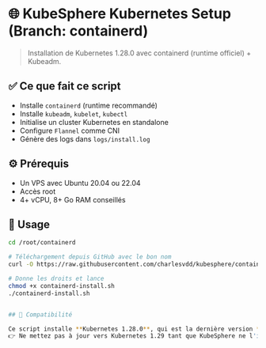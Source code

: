 # 🌐 KubeSphere Kubernetes Setup (Branch: containerd)

> Installation de Kubernetes 1.28.0 avec containerd (runtime officiel) + Kubeadm.

## ✅ Ce que fait ce script

- Installe `containerd` (runtime recommandé)
- Installe `kubeadm`, `kubelet`, `kubectl`
- Initialise un cluster Kubernetes en standalone
- Configure `Flannel` comme CNI
- Génère des logs dans `logs/install.log`

## ⚙️ Prérequis

- Un VPS avec Ubuntu 20.04 ou 22.04
- Accès root
- 4+ vCPU, 8+ Go RAM conseillés

## 🚀 Usage

```bash
cd /root/containerd

# Téléchargement depuis GitHub avec le bon nom
curl -O https://raw.githubusercontent.com/charlesvdd/kubesphere/containerd/containerd-install.sh

# Donne les droits et lance
chmod +x containerd-install.sh
./containerd-install.sh


## 🔁 Compatibilité

Ce script installe **Kubernetes 1.28.0**, qui est la dernière version **compatible avec KubeSphere v4.1** (au 13 juin 2025).  
👉 Ne mettez pas à jour vers Kubernetes 1.29 tant que KubeSphere ne l'indique pas officiellement comme compatible.
